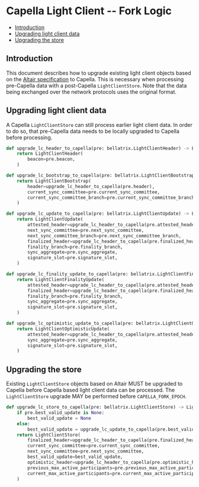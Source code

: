 # Capella Light Client -- Fork Logic

<!-- mdformat-toc start --slug=github --no-anchors --maxlevel=6 --minlevel=2 -->

- [Introduction](#introduction)
- [Upgrading light client data](#upgrading-light-client-data)
- [Upgrading the store](#upgrading-the-store)

<!-- mdformat-toc end -->

## Introduction

This document describes how to upgrade existing light client objects based on the [Altair specification](../../altair/light-client/sync-protocol.md) to Capella. This is necessary when processing pre-Capella data with a post-Capella `LightClientStore`. Note that the data being exchanged over the network protocols uses the original format.

## Upgrading light client data

A Capella `LightClientStore` can still process earlier light client data. In order to do so, that pre-Capella data needs to be locally upgraded to Capella before processing.

```python
def upgrade_lc_header_to_capella(pre: bellatrix.LightClientHeader) -> LightClientHeader:
    return LightClientHeader(
        beacon=pre.beacon,
    )
```

```python
def upgrade_lc_bootstrap_to_capella(pre: bellatrix.LightClientBootstrap) -> LightClientBootstrap:
    return LightClientBootstrap(
        header=upgrade_lc_header_to_capella(pre.header),
        current_sync_committee=pre.current_sync_committee,
        current_sync_committee_branch=pre.current_sync_committee_branch,
    )
```

```python
def upgrade_lc_update_to_capella(pre: bellatrix.LightClientUpdate) -> LightClientUpdate:
    return LightClientUpdate(
        attested_header=upgrade_lc_header_to_capella(pre.attested_header),
        next_sync_committee=pre.next_sync_committee,
        next_sync_committee_branch=pre.next_sync_committee_branch,
        finalized_header=upgrade_lc_header_to_capella(pre.finalized_header),
        finality_branch=pre.finality_branch,
        sync_aggregate=pre.sync_aggregate,
        signature_slot=pre.signature_slot,
    )
```

```python
def upgrade_lc_finality_update_to_capella(pre: bellatrix.LightClientFinalityUpdate) -> LightClientFinalityUpdate:
    return LightClientFinalityUpdate(
        attested_header=upgrade_lc_header_to_capella(pre.attested_header),
        finalized_header=upgrade_lc_header_to_capella(pre.finalized_header),
        finality_branch=pre.finality_branch,
        sync_aggregate=pre.sync_aggregate,
        signature_slot=pre.signature_slot,
    )
```

```python
def upgrade_lc_optimistic_update_to_capella(pre: bellatrix.LightClientOptimisticUpdate) -> LightClientOptimisticUpdate:
    return LightClientOptimisticUpdate(
        attested_header=upgrade_lc_header_to_capella(pre.attested_header),
        sync_aggregate=pre.sync_aggregate,
        signature_slot=pre.signature_slot,
    )
```

## Upgrading the store

Existing `LightClientStore` objects based on Altair MUST be upgraded to Capella before Capella based light client data can be processed. The `LightClientStore` upgrade MAY be performed before `CAPELLA_FORK_EPOCH`.

```python
def upgrade_lc_store_to_capella(pre: bellatrix.LightClientStore) -> LightClientStore:
    if pre.best_valid_update is None:
        best_valid_update = None
    else:
        best_valid_update = upgrade_lc_update_to_capella(pre.best_valid_update)
    return LightClientStore(
        finalized_header=upgrade_lc_header_to_capella(pre.finalized_header),
        current_sync_committee=pre.current_sync_committee,
        next_sync_committee=pre.next_sync_committee,
        best_valid_update=best_valid_update,
        optimistic_header=upgrade_lc_header_to_capella(pre.optimistic_header),
        previous_max_active_participants=pre.previous_max_active_participants,
        current_max_active_participants=pre.current_max_active_participants,
    )
```
